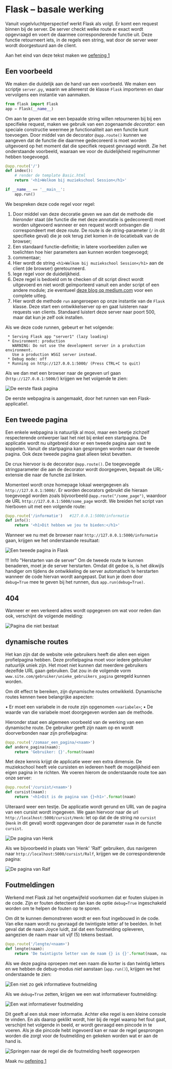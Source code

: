 # Flask – basale werking

Vanuit vogelvluchtperspectief werkt Flask als volgt. Er komt een request binnen bij de server. De server checkt welke route er exact wordt opgevraagd en voert de daarmee corresponderende functie uit. Deze functie retourneert iets, in de regels een string, wat door de server weer wordt doorgestuurd aan de client.

Aan het eind van deze tekst maken we [oefening 1](oefeningen/flask-oefening1.md)

## Een voorbeeld

We maken die duidelijk aan de hand van een voorbeeld. We maken een scriptje `server.py`, waarin we allereerst de klasse `Flask` importeren en daar vervolgens een instantie van aanmaken.

```python
from flask import Flask
app = Flask(__name__)
```

Om aan te geven dat we een bepaalde string willen retourneren bij bij een specifieke request, maken we gebruik van een zogenaamde *decorator*: een speciale constructie weermee je functionaliteit aan een functie kunt toevoegen. Door middel van de decorator `@app.route()` kunnen we aangeven dat de functie die daarmee gedecoreerd is moet worden uitgevoerd op het moment dat die specifiek request gevraagd wordt. Zie het onderstaande voorbeeld, waaraan we voor de duidelijkheid regelnummer hebben toegevoegd.

<!-- Ik dacht toch werkelijk dat je regelnummers in fenced code block aan kon zetten -->
<!-- maar lijkt toch van niet. Dus maar met de hand -->
<!-- https://stackoverflow.com/questions/55653184/enable-line-numbers-for-specific-markdown-code-listings-designated-with-backtick

HOEM: dit kan met mkdocs (nadeel, niet overdraagbaar naar andere omgevingen)
https://squidfunk.github.io/mkdocs-material/reference/code-blocks/#adding-line-numbers
-->

```python linenums="1"
@app.route('/')
def index():
    # render de template Basic.html
    return '<h1>Welkom bij muziekschool Session</h1>'

if __name__ == '__main__':
    app.run()
```

We bespreken deze code regel voor regel:

1. Door middel van deze decoratie geven we aan dat de methode die *hieronder* staat (de functie die met deze annotatie is gedecoreerd) moet worden uitgevoerd wanneer er een request wordt ontvangen die correspondeert met deze *route*. De route is de string-parameter (`/` in dit specifieke geval) die je ook terug ziet komen in de locatiebalk van de browser;
2. Een standaard functie-definitie; in latere voorbeelden zullen we toelichten hoe hier parameters aan kunnen worden toegevoegd;
3. commentaar;
4. Hier wordt de string `<h1>Welkom bij muziekschool Session</h1>` aan de client (de browser) geretourneerd.
5. lege regel voor de duidelijkheid.
6. Deze regel is bedoeld om te checken of dit script direct wordt uitgevoerd en niet wordt geïmporteerd vanuit een ander script of een andere module; zie eventueel [deze blog op medium.com](https://medium.com/python-features/understanding-if-name-main-in-python-a37a3d4ab0c3) voor een complete uitleg.
7. Hier wordt de methode `run` aangeroepen op onze instantie van de `Flask` klasse. Deze start een ontwikkelserver op en gaat luisteren naar requests van clients. Standaard luistert deze server naar poort 500, maar dat kun je zelf ook installen.

Als we deze code runnen, gebeurt er het volgende:

```console
 * Serving Flask app "server1" (lazy loading)
 * Environment: production
   WARNING: Do not use the development server in a production environment.
   Use a production WSGI server instead.
 * Debug mode: off
 * Running on http://127.0.0.1:5000/ (Press CTRL+C to quit)
```

Als we dan met een browser naar de gegeven url gaan (`http://127.0.0.1:5000/`) krijgen we het volgende te zien:

![De eerste flask pagina](imgs/index.png)

De eerste webpagina is aangemaakt, door het runnen van een Flask-applicatie!.

## Een tweede pagina

Een enkele webpagina is natuurlijk al mooi, maar een beetje zichzelf respecterende ontwerper laat het niet bij enkel een startpagina. De applicatie wordt nu uitgebreid door er een tweede pagina aan vast te koppelen. Vanuit de startpagina kan gesprongen worden naar de tweede pagina. Ook deze tweede pagina gaat alleen tekst bevatten.

De crux hiervoor is de decorator `@app.route()`. De toegevoegde stringparameter die aan de decorator wordt doorgegeven, bepaalt de URL-extensie die naar de functie zal linken.

Momenteel wordt onze homepage lokaal weergegeven als `http://127.0.0.1:5000/`. Er worden decorators gebruikt die hieraan toegevoegd worden zoals bijvoorbeeld `@app.route("/some_page")`, waardoor de URL `http://127.0.0.1:5000/some_page` wordt. We breiden het script van hierboven uit met een volgende route:

```python
@app.route('/informatie')	#127.0.0.1:5000/informatie
def info():
    return '<h1>Dit hebben we jou te bieden:</h1>'
```

Wanneer we nu met de browser naar `http://127.0.0.1:5000/informatie` gaan, krijgen we het onderstaande resultaat:

![Een tweede pagina in Flask](imgs/informatie.png)

!!! Info "Herstarten van de server"
    Om de tweede route te kunnen benaderen, moet je de server herstarten. Omdat dit gedoe is, is het dikwijls handiger om tijdens de ontwikkeling de server automatisch te herstarten wanneer de code hiervan wordt aangepast. Dat kun je doen door `debug=True` mee te geven bij het runnen, dus `app.run(debug=True)`.


## 404

Wanneer er een verkeerd adres wordt opgegeven om wat voor reden dan ook, verschijnt de volgende melding:

![Pagina die niet bestaat](imgs/bestaat-niet.png)

## dynamische routes

Het kan zijn dat de website vele gebruikers heeft die allen een eigen profielpagina hebben. Deze profielpagina moet voor iedere gebruiker natuurlijk uniek zijn. Het moet niet kunnen dat meerdere gebruikers dezelfde URL gaan gebruiken. Dat zou in de volgende vorm `www.site.com/gebruiker/unieke_gebruikers_pagina` geregeld kunnen worden.

Om dit effect te bereiken, zijn dynamische routes ontwikkeld. Dynamische routes kennen twee belangrijke aspecten:

•	Er moet een variabele in de route zijn opgenomen `<variabele>`;
•	De waarde van die variabele moet doorgegeven worden aan de methode.

Hieronder staat een algemeen voorbeeld van de werking van een dynamische route. De gebruiker geeft zijn naam op en wordt doorverbonden naar zijn profielpagina:

```python hl_lines="1"
@app.route('/zomaar_een_pagina/<naam>')
def andere_pagina(naam):
    return 'Gebruiker: {}'.format(naam)
```

Met deze kennis krijgt de applicatie weer een extra dimensie. De muziekschool heeft vele cursisten en iedereen heeft de mogelijkheid een eigen pagina in te richten. We voeren hierom de onderstaande route toe aan onze server:

```python
@app.route('/cursist/<naam>')
def cursist(naam):
    return '<h1>Dit is de pagina van {}<h1>'.format(naam)
```

Uiteraard weer een testje. De applicatie wordt gerund en URL van de pagina van een cursist wordt ingegeven. We gaan hiervoor naar de url `http://localhost:5000/cursist/Henk`: let op dat de de string *na* `cursist` (`Henk` in dit geval) wordt opgevangen door de parameter `naam` in de functie `cursist`.

![De pagina van Henk](imgs/cursist_Henk.png)

Als we bijvoorbeeld in plaats van 'Henk' 'Ralf' gebruiken, dus navigeren naar `http://localhost:5000/cursist/Ralf`, krijgen we de corresponderende pagina:

![De pagina van Ralf](imgs/cursist_Ralf.png)

## Foutmeldingen

Werkend met Flask zal het ongetwijfeld voorkomen dat er fouten sluipen in de code. Zijn er fouten detecteert dan kan de optie `debug=True` ingeschakeld worden om te helpen de fouten op te sporen.

Om dit te kunnen demonstreren wordt er een fout ingebouwd in de code. Van elke naam wordt nu gevraagd de twintigste letter af te beelden. In het geval dat de naam Joyce luidt, zal dat een foutmelding opleveren, aangezien de naam maar uit vijf (5) tekens bestaat.

```python
@app.route('/lengte/<naam>')
def lengte(naam):
    return 'De twintigste letter van de naam {} is {}'.format(naam, naam[20])
```

Als we deze pagina oproepen met een naam die korter is dan twintig letters en we hebben de debug-modus *niet* aanstaan (`app.run()`), krijgen we het onderstaande te zien:

![Een niet zo gek informatieve foutmelding](imgs/lengte_Karel.png)

Als we `debug=True` zetten, krijgen we een wat informatiever foutmelding:

![Een wat informatiever foutmelding](imgs/lengte_Joyce.png)

Dit geeft al een stuk meer informatie. Achter elke regel is een kleine console te vinden. En als daarop geklikt wordt, hier bij de regel waarop het fout gaat, verschijnt het volgende in beeld, er wordt gevraagd een pincode in te voeren. Als je die pincode hebt ingevoerd kan er naar de regel gesprongen worden die zorgt voor de foutmelding en gekeken worden wat er aan de hand is.

![Springen naar de regel die de foutmelding heeft opgeworpen](imgs/met_pincode.png)

Maak nu [oefening 1](oefeningen/flask-oefening1.md)